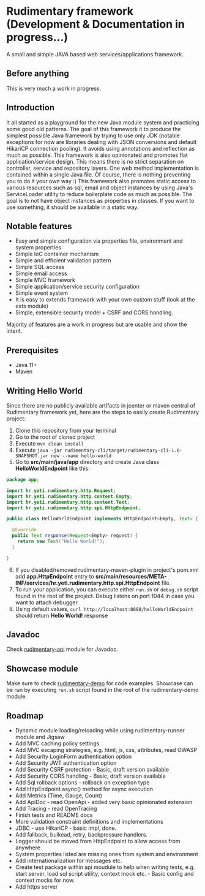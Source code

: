 # Rudimentary framework (Development & Documentation in progress...)

A small and simple JAVA based web services/applications framework. 

## Before anything

This is very much a work in progress.

## Introduction

It all started as a playground for the new Java module system and practicing some good old patterns.
The goal of this framework it to produce the simplest possible Java framework by trying to use only JDK (notable exceptions for now are libraries dealing with JSON conversions and default HikariCP connection pooling). It avoids using annotations and reflection as much as possible.
This framework is also opinionated and promotes flat application/service design. This means there is no strict separation on controller, service and repository layers. One web method implementation is contained within a single Java file. Of course, there is nothing preventing you to do it your own way :)
This framework also promotes static access to various resources such as sql, email and object instances by using Java's ServiceLoader utility to reduce boilerplate code as much as possible. The goal is to not have object instances as properties in classes. If you want to use something, it should be available in a static way.

## Notable features

* Easy and simple configuration via properties file, environment and system properties
* Simple IoC container mechanism
* Simple and efficient validation pattern
* Simple SQL access
* Simple email access
* Simple MVC framework
* Simple application/service security configuration
* Simple event system
* It is easy to extends framework with your own custom stuff (look at the exts module)
* Simple, extensible security model + CSRF and CORS handling.

Majority of features are a work in progress but are usable and show the intent.

## Prerequisites

* Java 11+
* Maven

## Writing Hello World

Since there are no publicly available artifacts in jcenter or maven central of Rudimentary framework yet, here are the steps to easily create Rudimentary project:

1. Clone this repository from your terminal
2. Go to the root of cloned project
3. Execute `mvn clean install`
4. Execute `java -jar rudimentary-cli/target/rudimentary-cli-1.0-SNAPSHOT.jar new --name hello-world`
5. Go to **src/main/java/app** directory and create Java class **HelloWorldEndpoint** like this:

```java
package app;

import hr.yeti.rudimentary.http.Request;
import hr.yeti.rudimentary.http.content.Empty;
import hr.yeti.rudimentary.http.content.Text;
import hr.yeti.rudimentary.http.spi.HttpEndpoint;

public class HelloWorldEndpoint implements HttpEndpoint<Empty, Text> {

  @Override
  public Text response(Request<Empty> request) {
    return new Text("Hello World!");
  }

}
```
6. If you disabled/removed rudimentary-maven-plugin in project's pom.xml add **app.HttpEndpoint** entry to **src/main/resources/META-INF/services/hr.yeti.rudimentary.http.spi.HttpEndpoint** file.
7. To run your application, you can execute either `run.sh` or `debug.sh` script found in the root of the project. Debug listens on port 1044 in case you want to attach debugger.
8. Using default values, `curl http://localhost:8888/helloWorldEndpoint` should return **Hello World!** response

## Javadoc

Check [rudimentary-api](./rudimentary-api) module for Javadoc.

## Showcase module

Make sure to check [rudimentary-demo](./rudimentary-demo/src/main/java/hr/yeti/rudimentary/demo/endpoint) for code examples.
Showcase can be run by executing `run.sh` script found in the root of the rudimentary-demo module.

## Roadmap

* Dynamic module loading/reloading while using rudimentary-runner module and Jigsaw
* Add MVC caching policy settings
* Add MVC escaping strategies, e.g. html, js, css, attributes, read OWASP
* Add Security LoginForm authentication option
* Add Security JWT authentication option
* Add Security CSRF protection - Basic, draft version available
* Add Security CORS handling - Basic, draft version available
* Add Sql rollback options - rollback on exception type
* Add HttpEndpoint async() method for async execution
* Add Metrics (Time, Gauge, Count)
* Add ApiDoc - read OpenApi - added very basic opinionated extension
* Add Tracing - read OpenTracing
* Finish tests and README docs
* More validation constraint definitions and implementations
* JDBC - use HikariCP - basic impl, done.
* Add fallback, bulkead, retry, backpressure handlers.
* Logger should be moved from HttpEndpoint to allow access from anywhere
* System properties listed are missing ones from system and environment
* Add internationalization for messages etc.
* Create test package within api moudule to help when writing tests, e.g. start server, load sql script utility, context mock etc. - Basic config and context mocks for now.
* Add https server

